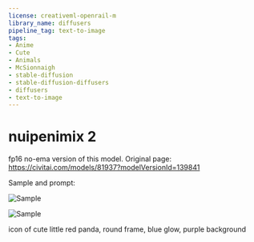 ```yaml
---
license: creativeml-openrail-m
library_name: diffusers
pipeline_tag: text-to-image
tags:
- Anime
- Cute
- Animals
- McSionnaigh
- stable-diffusion
- stable-diffusion-diffusers
- diffusers
- text-to-image
---
```


# nuipenimix 2

fp16 no-ema version of this model. Original page: https://civitai.com/models/81937?modelVersionId=139841

Sample and prompt:

![Sample](https://cdn-uploads.huggingface.co/production/uploads/63239b8370edc53f51cd5d42/SoiwQEhZqvAW9JdXn5Abu.png)

![Sample](https://cdn-uploads.huggingface.co/production/uploads/63239b8370edc53f51cd5d42/MIbzralOKww2sWggu9lFW.png)

icon of cute little red panda, round frame, blue glow, purple background